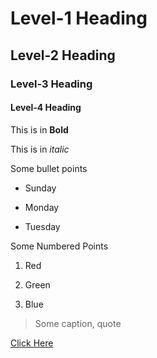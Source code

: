 # Level-1 Heading

## Level-2 Heading

### Level-3 Heading

#### Level-4 Heading

This is in **Bold**

This is in *italic*

Some bullet points

* Sunday

* Monday

* Tuesday

Some Numbered Points

1. Red
   
2. Green
  
3. Blue

> Some caption, quote

[Click Here](https://gitam.edu)
